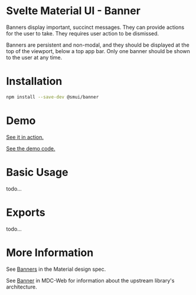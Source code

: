 # Svelte Material UI - Banner

Banners display important, succinct messages. They can provide actions for the user to take. They requires user action to be dismissed.

Banners are persistent and non-modal, and they should be displayed at the top of the viewport, below a top app bar. Only one banner should be shown to the user at any time.

# Installation

```sh
npm install --save-dev @smui/banner
```

# Demo

[See it in action.](https://sveltematerialui.com/demo/banner)

[See the demo code.](https://github.com/hperrin/svelte-material-ui/blob/master/site/src/routes/demo/banner/)

# Basic Usage

todo...

# Exports

todo...

# More Information

See [Banners](https://material.io/components/banners) in the Material design spec.

See [Banner](https://github.com/material-components/material-components-web/tree/v10.0.0/packages/mdc-banner) in MDC-Web for information about the upstream library's architecture.
